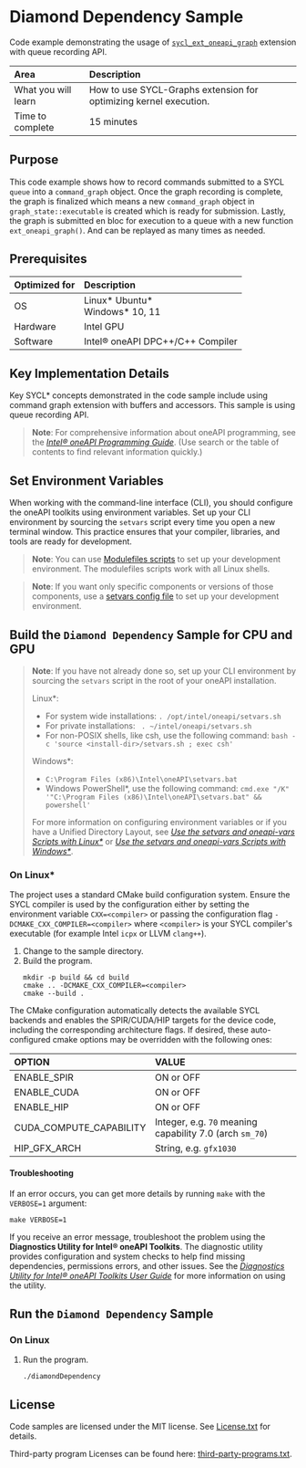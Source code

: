 ﻿# Diamond Dependency Sample

Code example demonstrating the usage of [`sycl_ext_oneapi_graph`](https://github.com/intel/llvm/blob/sycl/sycl/doc/extensions/experimental/sycl_ext_oneapi_graph.asciidoc) extension with queue recording API.

| Area                      | Description
|:---                       |:---
| What you will learn       | How to use SYCL-Graphs extension for optimizing kernel execution.
| Time to complete          | 15 minutes


## Purpose

This code example shows how to record commands submitted to a SYCL `queue` into a `command_graph` object. Once the graph recording is complete, the graph is finalized which means a new `command_graph` object in `graph_state::executable` is created which is ready for submission. Lastly, the graph is submitted en bloc for execution to a queue with a new function `ext_oneapi_graph()`. And can be replayed as many times as needed.



## Prerequisites
| Optimized for                     | Description
|:---                               |:---
| OS                                | Linux* Ubuntu* <br>Windows* 10, 11
| Hardware                          | Intel GPU
| Software                          | Intel® oneAPI DPC++/C++ Compiler


## Key Implementation Details

Key SYCL* concepts demonstrated in the code sample include using command graph extension with buffers and accessors. This sample is using queue recording API.

>**Note**: For comprehensive information about oneAPI programming, see the *[Intel® oneAPI Programming Guide](https://www.intel.com/content/www/us/en/docs/oneapi/programming-guide/current/overview.html)*. (Use search or the table of contents to find relevant information quickly.)


## Set Environment Variables

When working with the command-line interface (CLI), you should configure the oneAPI toolkits using environment variables. Set up your CLI environment by sourcing the `setvars` script every time you open a new terminal window. This practice ensures that your compiler, libraries, and tools are ready for development.

> **Note**: You can use [Modulefiles scripts](https://www.intel.com/content/www/us/en/docs/oneapi/programming-guide/current/use-modulefiles-with-linux.html) to set up your development environment. The modulefiles scripts work with all Linux shells.

> **Note**: If you want only specific components or versions of those components, use a [setvars config file](https://www.intel.com/content/www/us/en/docs/oneapi/programming-guide/current/use-a-config-file-for-setvars-sh-on-linux-or-macos.html) to set up your development environment.


## Build the `Diamond Dependency` Sample for CPU and GPU

> **Note**: If you have not already done so, set up your CLI
> environment by sourcing  the `setvars` script in the root of your oneAPI installation.
>
> Linux*:
> - For system wide installations: `. /opt/intel/oneapi/setvars.sh`
> - For private installations: ` . ~/intel/oneapi/setvars.sh`
> - For non-POSIX shells, like csh, use the following command: `bash -c 'source <install-dir>/setvars.sh ; exec csh'`
>
> Windows*:
> - `C:\Program Files (x86)\Intel\oneAPI\setvars.bat`
> - Windows PowerShell*, use the following command: `cmd.exe "/K" '"C:\Program Files (x86)\Intel\oneAPI\setvars.bat" && powershell'`
>
> For more information on configuring environment variables or if you have a Unified Directory Layout, see
*[Use the setvars and oneapi-vars Scripts with Linux*](https://www.intel.com/content/www/us/en/docs/oneapi/programming-guide/current/use-the-setvars-script-with-linux-or-macos.html)* or *[Use the setvars and oneapi-vars Scripts with Windows*](https://www.intel.com/content/www/us/en/docs/oneapi/programming-guide/current/use-the-setvars-script-with-windows.html)*.

### On Linux*

The project uses a standard CMake build configuration system. Ensure the SYCL compiler is used by the configuration either by setting the environment variable `CXX=<compiler>` or passing the configuration flag
`-DCMAKE_CXX_COMPILER=<compiler>` where `<compiler>` is your SYCL compiler's
executable (for example Intel `icpx` or LLVM `clang++`).

1. Change to the sample directory.
2. Build the program.
   ```
   mkdir -p build && cd build
   cmake .. -DCMAKE_CXX_COMPILER=<compiler>
   cmake --build .
   ```

The CMake configuration automatically detects the available SYCL backends and
enables the SPIR/CUDA/HIP targets for the device code, including the corresponding
architecture flags. If desired, these auto-configured cmake options may be overridden
with the following ones:

| OPTION                     | VALUE
|:---                        |:---
| ENABLE_SPIR                | ON or OFF
| ENABLE_CUDA                | ON or OFF
| ENABLE_HIP                 | ON or OFF
| CUDA_COMPUTE_CAPABILITY    | Integer, e.g. `70` meaning capability 7.0 (arch `sm_70`)
| HIP_GFX_ARCH               | String, e.g. `gfx1030`

#### Troubleshooting

If an error occurs, you can get more details by running `make` with
the `VERBOSE=1` argument:
```
make VERBOSE=1
```
If you receive an error message, troubleshoot the problem using the **Diagnostics Utility for Intel® oneAPI Toolkits**. The diagnostic utility provides configuration and system checks to help find missing dependencies, permissions errors, and other issues. See the *[Diagnostics Utility for Intel® oneAPI Toolkits User Guide](https://www.intel.com/content/www/us/en/docs/oneapi/user-guide-diagnostic-utility/current/overview.html)* for more information on using the utility.


## Run the `Diamond Dependency` Sample

### On Linux

1. Run the program.
   ```
   ./diamondDependency
   ```

## License

Code samples are licensed under the MIT license. See [License.txt](License.txt) for details.

Third-party program Licenses can be found here: [third-party-programs.txt](third-party-programs.txt).
